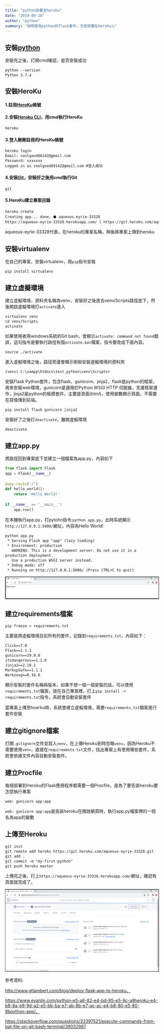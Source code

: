 ```yaml
---
title: "python部署至heroku"
date: "2019-09-28"
author: "python"
summary: "說明使用python的flask套件，怎麼部署在heroku上"
---
```


## 安裝[python](https://www.python.org/downloads/)

安裝完之後，打開cmd確認，是否安裝成功

```
python --version
Python 3.7.4
```

## 安裝HeroKu

#### 1.註冊[HeroKu](<https://id.heroku.com/login>)帳號

#### 2.安裝[Heroku CLI](https://devcenter.heroku.com/articles/heroku-cli#windows)，用cmd執行HeroKu

```
heroku
```



#### 3.登入剛剛註冊的HeroKu帳號

```
heroku login
Email: coolgood88142@gmail.com
Password: xxxxxxx
Logged in as coolgood88142@gmail.com #登入成功
```



#### 4.安裝[Git](https://git-scm.com/downloads)，安裝好之後用cmd執行Git

```
git
```



#### 5.HeroKu建立專案目錄

```html
heroku create
Creating app... done, ⬢ aqueous-eyrie-33328
https://aqueous-eyrie-33328.herokuapp.com/ | https://git.heroku.com/aqueous-eyrie-33328.git
```

aqueous-eyrie-33328代表，在heroku的專案名稱，稍後將專案上傳到heroku



## 安裝virtualenv

在自己的專案，安裝virtualenv，用`pip`指令安裝

```
pip install virtualenv
```



## 建立虛擬環境

建立虛擬環境，資料夾名稱為venv，安裝好之後進去venv/Scripts路徑底下，然後開啟虛擬環境打`activate`進入

```
virtualenv venv
cd venv/Scripts
activate
```

如果使用者用windows系統的Git bash，會顯示`activate: command not found`錯誤，這句指令是要執行路徑有個`activate.bat`檔案，指令要改成下面內容。

```
source ./activate
```

進入虛擬環境之後，路徑旁邊會顯示剛剛安裝虛擬環境的資料夾

```
(venv) C:\xampp\htdocs\test_python\venv\Scripts>
```

安裝Flask Python套件，包含flask、gunicorn、jinja2，flask是python的框架，用來安裝web環境，gunicorn是適用於Python WSGI HTTP 伺服器，支援框架運作，jinja2是python的板模套件，主要是頁面(html)，使用變數顯示頁面，不需要在寫值傳到前端。

```
pip install flask gunicorn jinja2
```

安裝好了之後打`deactivate`，離開虛擬環境

```
deactivate
```



## 建立app.py

將路徑回到專案底下並建立一個檔案為app.py，內容如下

```python
from flask import Flask
app = Flask(__name__)

@app.route('/')
def hello_world():
    return 'Hello World!'

if __name__ == '__main__':
    app.run()
```

在本機執行app.py，打pytohn指令:`python app.py`，此時系統顯示`http://127.0.0.1:5000/`網址，內容為Hello World!

```
python app.py
 * Serving Flask app "app" (lazy loading)
 * Environment: production
   WARNING: This is a development server. Do not use it in a production deployment.
   Use a production WSGI server instead.
 * Debug mode: off
 * Running on http://127.0.0.1:5000/ (Press CTRL+C to quit)
```

![test_python.PNG](https://raw.githubusercontent.com/coolgood88142/markdown_note/master/assets/images/test_python.PNG)



## 建立requirements檔案

```
pip freeze > requirements.txt
```

主要是將虛擬環境目前所有的套件，記錄到`requirements.txt`，內容如下：

```
Click==7.0
Flask==1.1.1
gunicorn==19.9.0
itsdangerous==1.1.0
Jinja2==2.10.1
MarkupSafe==1.1.1
Werkzeug==0.16.0
```

顯示安裝的套件名稱與版本，如果不想一個一個安裝的話，可以使用`requirements.txt`檔案，放在自己專案裡，打上`pip install -r requirements.txt`指令，系統會自動安裝套件

當專案上傳至hoerku時，系統會建立虛擬環境，需要`requirements.txt`檔案進行套件安裝



## 建立gitignore檔案

打開`.gitignore`文件並寫入`venv`，在上傳Heroku到時忽略`venv`，因為Heroku不需要使用`venv`，直接在`requirements.txt`文件，找出專案上有使用哪些套件，系統會依據文件內容自動安裝套件。



## 建立Procfile

每個部署到Heroku的Flask應用程序都需要一個Procfile，是為了要告訴heroku要怎麼執行專案

```
web: gunicorn app:app
```

`web: gunicorn app:app`是告訴heroku在開啟網頁時，執行app.py檔案裡的一個名為app的變數



## 上傳至Heroku

```
git init
git remote add heroku https://git.heroku.com/aqueous-eyrie-33328.git
git add .
git commit -m "my-first-python"
git push heroku master
```

上傳完之後，打上`https://aqueous-eyrie-33328.herokuapp.com/`網址，確認有頁面就完成了。

![python_web](https://raw.githubusercontent.com/coolgood88142/markdown_note/master/assets/images/python_web.PNG)

參考資料:

http://www.gtlambert.com/blog/deploy-flask-app-to-heroku、

https://www.evanlin.com/python-e5-a6-82-e4-bd-95-e5-9c-a8heroku-e4-b8-8a-e9-9d-a2-e5-bb-ba-e7-ab-8b-e7-ac-ac-e4-b8-80-e5-80-8bpython-app/、

https://stackoverflow.com/questions/22397521/execute-commands-from-bat-file-on-git-bash-terminal/39032987